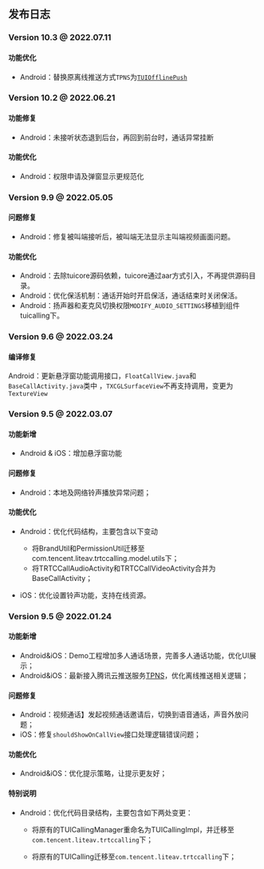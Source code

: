 ## 发布日志

### Version 10.3 @ 2022.07.11

#### 功能优化
- Android：替换原离线推送方式`TPNS`为[`TUIOfflinePush`](https://cloud.tencent.com/document/product/269/44516)

### Version 10.2 @ 2022.06.21

#### 功能修复
- Android：未接听状态退到后台，再回到前台时，通话异常挂断

#### 功能优化
- Android：权限申请及弹窗显示更规范化

### Version 9.9 @ 2022.05.05
  
#### 问题修复
- Android：修复被叫端接听后，被叫端无法显示主叫端视频画面问题。
  
#### 功能优化
- Android：去除tuicore源码依赖，tuicore通过aar方式引入，不再提供源码目录。
- Android：优化保活机制：通话开始时开启保活，通话结束时关闭保活。
- Android：扬声器和麦克风切换权限`MODIFY_AUDIO_SETTINGS`移植到组件tuicalling下。

### Version 9.6 @ 2022.03.24

#### 编译修复
Android：更新悬浮窗功能调用接口，`FloatCallView.java`和`BaseCallActivity.java`类中 ，`TXCGLSurfaceView`不再支持调用，变更为 `TextureView`


### Version 9.5 @ 2022.03.07

#### 功能新增

- Android & iOS：增加悬浮窗功能

#### 问题修复

- Android：本地及网络铃声播放异常问题；
 
#### 功能优化

- Android：优化代码结构，主要包含以下变动

  - 将BrandUtil和PermissionUtil迁移至com.tencent.liteav.trtccalling.model.utils下；
  - 将TRTCCallAudioActivity和TRTCCallVideoActivity合并为BaseCallActivity；
  
- iOS：优化设置铃声功能，支持在线资源。

### Version 9.5 @ 2022.01.24

#### 功能新增
- Android&iOS：Demo工程增加多人通话场景，完善多人通话功能，优化UI展示；
- Android&iOS：最新接入腾讯云推送服务[TPNS](https://cloud.tencent.com/document/product/548)，优化离线推送相关逻辑；

#### 问题修复

- Android：视频通话】发起视频通话邀请后，切换到语音通话，声音外放问题；
- iOS：修复`shouldShowOnCallView`接口处理逻辑错误问题；

#### 功能优化

- Android&iOS：优化提示策略，让提示更友好；

#### 特别说明

- Android：优化代码目录结构，主要包含如下两处变更：

  - 将原有的TUICallingManager重命名为TUICallingImpl，并迁移至`com.tencent.liteav.trtccalling`下；

  - 将原有的TUICalling迁移至`com.tencent.liteav.trtccalling`下；
